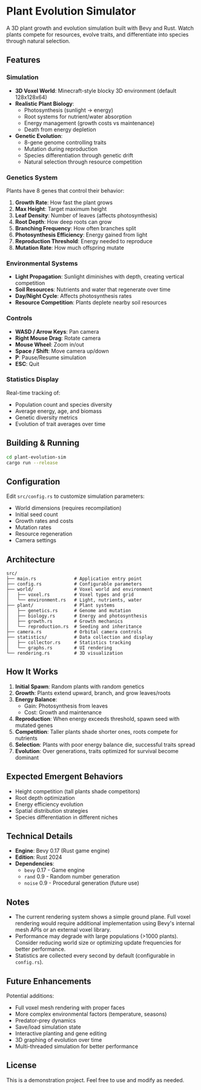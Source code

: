 # Plant Evolution Simulator

A 3D plant growth and evolution simulation built with Bevy and Rust. Watch plants compete for resources, evolve traits, and differentiate into species through natural selection.

## Features

### Simulation
- **3D Voxel World**: Minecraft-style blocky 3D environment (default 128x128x64)
- **Realistic Plant Biology**:
  - Photosynthesis (sunlight → energy)
  - Root systems for nutrient/water absorption
  - Energy management (growth costs vs maintenance)
  - Death from energy depletion
- **Genetic Evolution**:
  - 8-gene genome controlling traits
  - Mutation during reproduction
  - Species differentiation through genetic drift
  - Natural selection through resource competition

### Genetics System
Plants have 8 genes that control their behavior:
1. **Growth Rate**: How fast the plant grows
2. **Max Height**: Target maximum height
3. **Leaf Density**: Number of leaves (affects photosynthesis)
4. **Root Depth**: How deep roots can grow
5. **Branching Frequency**: How often branches split
6. **Photosynthesis Efficiency**: Energy gained from light
7. **Reproduction Threshold**: Energy needed to reproduce
8. **Mutation Rate**: How much offspring mutate

### Environmental Systems
- **Light Propagation**: Sunlight diminishes with depth, creating vertical competition
- **Soil Resources**: Nutrients and water that regenerate over time
- **Day/Night Cycle**: Affects photosynthesis rates
- **Resource Competition**: Plants deplete nearby soil resources

### Controls
- **WASD / Arrow Keys**: Pan camera
- **Right Mouse Drag**: Rotate camera
- **Mouse Wheel**: Zoom in/out
- **Space / Shift**: Move camera up/down
- **P**: Pause/Resume simulation
- **ESC**: Quit

### Statistics Display
Real-time tracking of:
- Population count and species diversity
- Average energy, age, and biomass
- Genetic diversity metrics
- Evolution of trait averages over time

## Building & Running

```bash
cd plant-evolution-sim
cargo run --release
```

## Configuration

Edit `src/config.rs` to customize simulation parameters:
- World dimensions (requires recompilation)
- Initial seed count
- Growth rates and costs
- Mutation rates
- Resource regeneration
- Camera settings

## Architecture

```
src/
├── main.rs              # Application entry point
├── config.rs            # Configurable parameters
├── world/               # Voxel world and environment
│   ├── voxel.rs         # Voxel types and grid
│   └── environment.rs   # Light, nutrients, water
├── plant/               # Plant systems
│   ├── genetics.rs      # Genome and mutation
│   ├── biology.rs       # Energy and photosynthesis
│   ├── growth.rs        # Growth mechanics
│   └── reproduction.rs  # Seeding and inheritance
├── camera.rs            # Orbital camera controls
├── statistics/          # Data collection and display
│   ├── collector.rs     # Statistics tracking
│   └── graphs.rs        # UI rendering
└── rendering.rs         # 3D visualization
```

## How It Works

1. **Initial Spawn**: Random plants with random genetics
2. **Growth**: Plants extend upward, branch, and grow leaves/roots
3. **Energy Balance**:
   - Gain: Photosynthesis from leaves
   - Cost: Growth and maintenance
4. **Reproduction**: When energy exceeds threshold, spawn seed with mutated genes
5. **Competition**: Taller plants shade shorter ones, roots compete for nutrients
6. **Selection**: Plants with poor energy balance die, successful traits spread
7. **Evolution**: Over generations, traits optimized for survival become dominant

## Expected Emergent Behaviors

- Height competition (tall plants shade competitors)
- Root depth optimization
- Energy efficiency evolution
- Spatial distribution strategies
- Species differentiation in different niches

## Technical Details

- **Engine**: Bevy 0.17 (Rust game engine)
- **Edition**: Rust 2024
- **Dependencies**:
  - `bevy` 0.17 - Game engine
  - `rand` 0.9 - Random number generation
  - `noise` 0.9 - Procedural generation (future use)

## Notes

- The current rendering system shows a simple ground plane. Full voxel rendering would require additional implementation using Bevy's internal mesh APIs or an external voxel library.
- Performance may degrade with large populations (>1000 plants). Consider reducing world size or optimizing update frequencies for better performance.
- Statistics are collected every second by default (configurable in `config.rs`).

## Future Enhancements

Potential additions:
- Full voxel mesh rendering with proper faces
- More complex environmental factors (temperature, seasons)
- Predator-prey dynamics
- Save/load simulation state
- Interactive planting and gene editing
- 3D graphing of evolution over time
- Multi-threaded simulation for better performance

## License

This is a demonstration project. Feel free to use and modify as needed.

